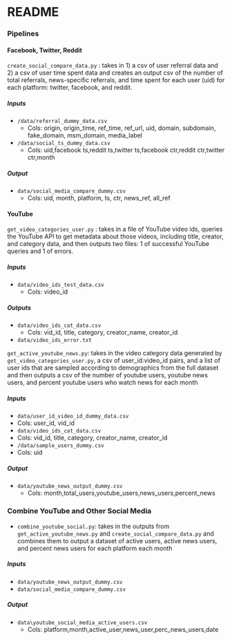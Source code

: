 # README

### Pipelines

#### Facebook, Twitter, Reddit
`create_social_compare_data.py` : takes in 1) a csv of user referral data and 2) a csv of user time spent data and creates an output csv of the number of total referrals, news-specific referrals, and time spent for each user (uid) for each platform: twitter, facebook, and reddit. 

##### Inputs
- `/data/referral_dummy_data.csv`
  - Cols: origin, origin_time, ref\_time, ref\_url, uid, domain, subdomain, fake\_domain, msm\_domain, media\_label
- `/data/social_ts_dummy_data.csv` 
  - Cols: uid,facebook ts,reddit ts,twitter ts,facebook ctr,reddit ctr,twitter ctr,month
 
##### Output
  - `data/social_media_compare_dummy.csv`
    - Cols: uid, month, platform, ts, ctr, news\_ref, all\_ref
    
#### YouTube
`get_video_categories_user.py` : takes in a file of YouTube video ids, queries the YouTube API to get metadata about those videos, including title, creator, and category data, and then outputs two files: 1 of successful YouTube queries and 1 of errors. 

##### Inputs
- `data/video_ids_test_data.csv`
  - Cols: video\_id

##### Outputs
- `data/video_ids_cat_data.csv`
  - Cols: vid\_id, title, category, creator\_name, creator\_id
-  `data/video_ids_error.txt`

`get_active_youtube_news.py`: takes in the video category data generated by `get_video_categories_user.py`, a csv of user\_id:video\_id pairs, and a list of user ids that are sampled according to demographics from the full dataset and then outputs a csv of the number of youtube users, youtube news users, and percent youtube users who watch news for each month

##### Inputs
- `data/user_id_video_id_dummy_data.csv`
 - Cols: user\_id, vid\_id
- `data/video_ids_cat_data.csv`
 - Cols: vid\_id, title, category, creator\_name, creator\_id
- `/data/sample_users_dummy.csv`
 - Cols: uid

##### Output
  - `data/youtube_news_output_dummy.csv`
    - Cols: month,total\_users,youtube\_users,news\_users,percent\_news

### Combine YouTube and Other Social Media
- `combine_youtube_social.py`: takes in the outputs from `get_active_youtube_news.py` and `create_social_compare_data.py` and combines them to output a dataset of active users, active news users, and percent news users for each platform each month

##### Inputs
- `data/youtube_news_output_dummy.csv`
- `data/social_media_compare_dummy.csv`

##### Output
- `data\youtube_social_media_active_users.csv`
  - Cols: platform,month,active\_user,news\_user,perc\_news_users,date

